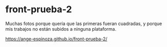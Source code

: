# front-prueba-2


Muchas fotos porque quería que las primeras fueran cuadradas, y porque mis trabajos no están subidos a ninguna plataforma.

https://ange-espinoza.github.io/front-prueba-2/
